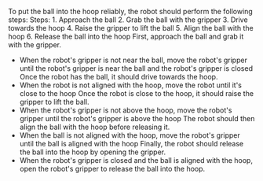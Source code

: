 To put the ball into the hoop reliably, the robot should perform the following steps:
    Steps:  1. Approach the ball  2. Grab the ball with the gripper  3. Drive towards the hoop  4. Raise the gripper to lift the ball  5. Align the ball with the hoop  6. Release the ball into the hoop
First, approach the ball and grab it with the gripper.
- When the robot's gripper is not near the ball, move the robot's gripper until the robot's gripper is near the ball and the robot's gripper is closed
Once the robot has the ball, it should drive towards the hoop.
- When the robot is not aligned with the hoop, move the robot until it's close to the hoop
Once the robot is close to the hoop, it should raise the gripper to lift the ball.
- When the robot's gripper is not above the hoop, move the robot's gripper until the robot's gripper is above the hoop
The robot should then align the ball with the hoop before releasing it.
- When the ball is not aligned with the hoop, move the robot's gripper until the ball is aligned with the hoop
Finally, the robot should release the ball into the hoop by opening the gripper.
- When the robot's gripper is closed and the ball is aligned with the hoop, open the robot's gripper to release the ball into the hoop.